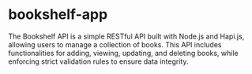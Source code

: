 # bookshelf-app
The Bookshelf API is a simple RESTful API built with Node.js and Hapi.js, allowing users to manage a collection of books. This API includes functionalities for adding, viewing, updating, and deleting books, while enforcing strict validation rules to ensure data integrity.
